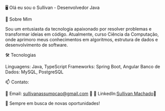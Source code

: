 🖥️ Olá eu sou o Sullivan - Desenvolvedor Java

🚀 Sobre Mim

Sou um entusiasta da tecnologia apaixonado por resolver problemas e transformar ideias em código. Atualmente, curso Ciência da Computação, onde aprimoro meus conhecimentos em algoritmos, estrutura de dados e desenvolvimento de software.

🛠️ Tecnologias

Linguagens: Java, TypeScript
Frameworks: Spring Boot, Angular
Banco de Dados: MySQL, PostgreSQL

📫 Contato:

📧 Email: sullivanassumpcao@gmail.com 💼 
📧 LinkedIn:[Sullivan Machado](www.linkedin.com/in/sullivan-machado)📂 

🚀 Sempre em busca de novas oportunidades!
